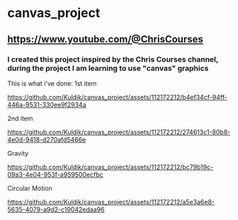 # canvas_project

## https://www.youtube.com/@ChrisCourses
### I created this project inspired by the Chris Courses channel, during the project I am learning to use "canvas" graphics

This is what i've done:
1st item

https://github.com/Kuldik/canvas_project/assets/112172212/b4ef34cf-94ff-446a-9531-330ee9f2934a

2nd item

https://github.com/Kuldik/canvas_project/assets/112172212/274613c1-80b8-4e0d-9418-d270afd5466e

Gravity

https://github.com/Kuldik/canvas_project/assets/112172212/bc79b19c-09a3-4e04-953f-a959500ecfbc

Circular Motion

https://github.com/Kuldik/canvas_project/assets/112172212/a5e3a6e8-5635-4079-a9d2-c19042edaa96

